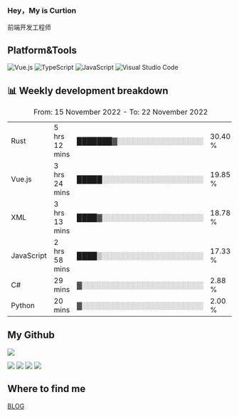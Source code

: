 ### Hey，My is Curtion
前端开发工程师
## Platform&Tools

![Vue.js](https://img.shields.io/badge/-Vue.js-4FC08D?style=flat-square&logo=Vue.js&logoColor=white)
![TypeScript](https://img.shields.io/badge/-TypeScript-007ACC?style=flat-square&logo=typescript&logoColor=white)
![JavaScript](https://img.shields.io/badge/-JavaScript-F7DF1E?style=flat-square&logo=javascript&logoColor=black)
![Visual Studio Code](https://img.shields.io/badge/-VSCode-007ACC?style=flat-square&logo=Visual-Studio-Code&logoColor=white)

## 📊 Weekly development breakdown

<!--START_SECTION:waka-->

<table><caption>From: 15 November 2022 - To: 22 November 2022</caption><tr><td>Rust</td><td>5 hrs 12 mins</td><td>███████▓░░░░░░░░░░░░░░░░░</td><td>30.40 %</td></tr><tr><td>Vue.js</td><td>3 hrs 24 mins</td><td>█████░░░░░░░░░░░░░░░░░░░░</td><td>19.85 %</td></tr><tr><td>XML</td><td>3 hrs 13 mins</td><td>████▓░░░░░░░░░░░░░░░░░░░░</td><td>18.78 %</td></tr><tr><td>JavaScript</td><td>2 hrs 58 mins</td><td>████▒░░░░░░░░░░░░░░░░░░░░</td><td>17.33 %</td></tr><tr><td>C#</td><td>29 mins</td><td>▓░░░░░░░░░░░░░░░░░░░░░░░░</td><td>2.88 %</td></tr><tr><td>Python</td><td>20 mins</td><td>▓░░░░░░░░░░░░░░░░░░░░░░░░</td><td>2.00 %</td></tr></table>

<!--END_SECTION:waka-->

## My Github

![](http://github-profile-summary-cards.vercel.app/api/cards/profile-details?username=curtion&theme=nord_bright)

![](http://github-profile-summary-cards.vercel.app/api/cards/stats?username=curtion&theme=nord_bright)
![](http://github-profile-summary-cards.vercel.app/api/cards/productive-time?username=curtion&theme=nord_bright&utcOffset=8)
![](http://github-profile-summary-cards.vercel.app/api/cards/repos-per-language?username=curtion&theme=nord_bright)
![](http://github-profile-summary-cards.vercel.app/api/cards/most-commit-language?username=curtion&theme=nord_bright)

## Where to find me

[BLOG](https://blog.3gxk.net)
